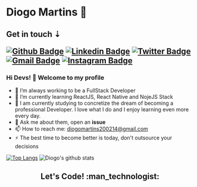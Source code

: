 # Diogo Martins 🚀
<h2>Get in touch ⇣

[![Github Badge](https://img.shields.io/badge/-Github-000?style=flat-square&logo=Github&logoColor=white&link=https://github.com/Xavi002)](https://github.com/diogom14)
[![Linkedin Badge](https://img.shields.io/badge/-LinkedIn-blue?style=flat-square&logo=Linkedin&logoColor=white&link=https://www.linkedin.com/in/rebeccamanzi/)](https://www.linkedin.com/in/diogo-martins-b79b55182/)
[![Twitter Badge](https://img.shields.io/badge/-Twitter-1ca0f1?style=flat-square&labelColor=1ca0f1&logo=twitter&logoColor=white&link=https://twitter.com/XavI36986724)](https://twitter.com/XavI36986724)
[![Gmail Badge](https://img.shields.io/badge/-Gmail-c14438?style=flat-square&logo=Gmail&logoColor=white&link=mailto:diogomartins200214@gmail.com)](mailto:diogomartins200214@gmailcom)
[![Instagram Badge](https://img.shields.io/badge/-Instagram-C13584?style=flat-square&labelColor=C13584&logo=instagram&logoColor=white&link=https://www.instagram.com/diogomartins.14//)](https://www.instagram.com/diogomartins.14/)

### Hi Devs! 🌟 Welcome to my profile

- 🏁 I’m always working to be a FullStack Developer
- 🌱 I’m currently learning ReactJS, React Native and NojeJS Stack
- 📖 I am currently studying to concretize the dream of becoming a professional Developer. I love what I do and I enjoy learning even more every day.
- 💬 Ask me about them, open an **issue**
- 📫 How to reach me: diogomartins200214@gmail.com
- ⚡ The best time to become better is today, don't outsource your decisions

<p align="center">

[![Top Langs](https://github-readme-stats.vercel.app/api/top-langs/?username=diogom14&layout=compact&border=none&theme=dracula)](https://github.com/diogom14/github-readme-stats) ![Diogo's github stats](https://github-readme-stats.vercel.app/api?username=diogom14&show_icons=true&theme=dracula&include_all_commits=true&count_private=true&border=none&hide=prs)
</p>
 
<h2 align="center">Let's Code! :man_technologist: </h2>


